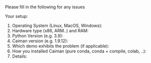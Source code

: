 Please fill in the following for any issues

Your setup:
 1. Operating System (Linux, MacOS, Windows):
 2. Hardware type (x86, ARM..) and RAM:
 3. Python Version (e.g. 3.9):
 4. Caiman version (e.g. 1.9.12):
 5. Which demo exhibits the problem (if applicable):
 6. How you installed Caiman (pure conda, conda + compile, colab, ..):
 7. Details: 
